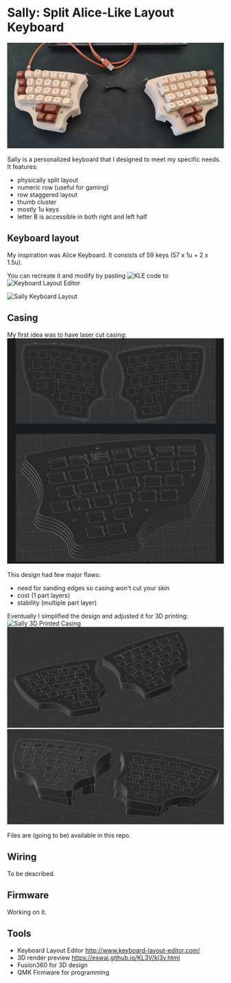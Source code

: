 # Sally: Split Alice-Like Layout Keyboard

![](https://github.com/STRMSKY/sally/blob/main/sally_prototype.jpg)

Sally is a personalized keyboard that I designed to meet my specific needs. It features: 
- physically split layout
- numeric row (useful for gaming)
- row staggered layout
- thumb cluster
- mostly 1u keys
- letter B is accessible in both right and left half

## Keyboard layout
My inspiration was Alice Keyboard. It consists of 59 keys (57 x 1u + 2 x 1.5u).

You can recreate it and modify by pasting ![KLE code](https://github.com/STRMSKY/sally/blob/main/sally_2_halves_raw_kle) to ![Keyboard Layout Editor](http://www.keyboard-layout-editor.com/)

![Sally Keyboard Layout](https://user-images.githubusercontent.com/40144136/223379462-f6586ba8-1d01-4d36-bab9-06dce2199b98.png)

## Casing
My first idea was to have laser cut casing:
![Sally Lasercut Casing](https://github.com/STRMSKY/sally/blob/main/render_lasercut_casing.jpg)

This design had few major flaws:
- need for sanding edges so casing won't cut your skin
- cost (1 part layers)
- stability (multiple part layer)

Eventually I simplified the design and adjusted it for 3D printing:
![Sally 3D Printed Casing](https://github.com/STRMSKY/sally/blob/main/3d_printed_casing.jpg)
![Sally 3D Printed Casing Render](https://github.com/STRMSKY/sally/blob/main/render_3d_printed_casing.png)
![Sally 3D Printed Casing + Stands Render](https://github.com/STRMSKY/sally/blob/main/render_3d_printed_casing_with_stand.png)

Files are (going to be) available in this repo.


## Wiring
To be described.


## Firmware
Working on it.

## Tools
- Keyboard Layout Editor http://www.keyboard-layout-editor.com/
- 3D render preview https://eswai.github.io/KL3V/kl3v.html
- Fusion360 for 3D design
- QMK Firmware for programming

